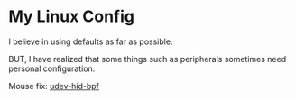 # My Linux Config

I believe in using defaults as far as possible.

BUT, I have realized that some things such as peripherals sometimes need personal configuration.

Mouse fix: [udev-hid-bpf](https://gitlab.freedesktop.org/libevdev/udev-hid-bpf)
